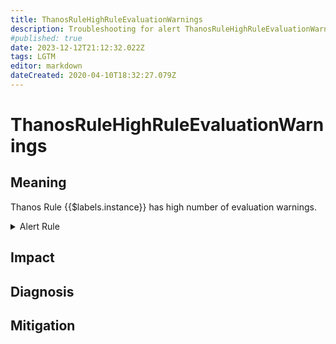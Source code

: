```yaml
---
title: ThanosRuleHighRuleEvaluationWarnings
description: Troubleshooting for alert ThanosRuleHighRuleEvaluationWarnings
#published: true
date: 2023-12-12T21:12:32.022Z
tags: LGTM
editor: markdown
dateCreated: 2020-04-10T18:32:27.079Z
---
```


# ThanosRuleHighRuleEvaluationWarnings

## Meaning
[//]: # "Short paragraph that explains what the alert means"
Thanos Rule {{$labels.instance}} has high number of evaluation warnings.

<details>
  <summary>Alert Rule</summary>

  ```yaml
alert: ThanosRuleHighRuleEvaluationWarnings
expr: sum by (job, instance) (rate(thanos_rule_evaluation_with_warnings_total{job=~".*thanos-rule.*"}[5m])) > 0
for: 15m
labels:
    severity: info
annotations:
    summary: Thanos Rule High Rule Evaluation Warnings (instance {{ $labels.instance }})
    description: |-
        Thanos Rule {{$labels.instance}} has high number of evaluation warnings.
          VALUE = {{ $value }}
          LABELS = {{ $labels }}
    runbook: https://github.com/srerun/prometheus-alerts/content/runbooks/ThanosRuleHighRuleEvaluationWarnings

  ```
</details>


## Impact
[//]: # "What could / will happen if the alert is not addressed"



## Diagnosis
[//]: # "Steps to take to identify the cause of the problem"



## Mitigation
[//]: # "The steps necessary to resolve the alert"
